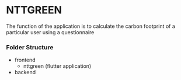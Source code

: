 # NTTGREEN 

The function of the application is to calculate the carbon footprint of a particular user using a questionnaire

### Folder Structure
- frontend
    - nttgreen (flutter application)
- backend